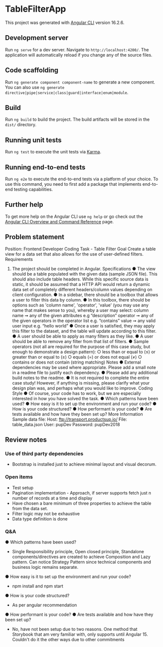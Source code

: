 # TableFilterApp

This project was generated with [Angular CLI](https://github.com/angular/angular-cli) version 16.2.6.

## Development server

Run `ng serve` for a dev server. Navigate to `http://localhost:4200/`. The application will automatically reload if you change any of the source files.

## Code scaffolding

Run `ng generate component component-name` to generate a new component. You can also use `ng generate directive|pipe|service|class|guard|interface|enum|module`.

## Build

Run `ng build` to build the project. The build artifacts will be stored in the `dist/` directory.

## Running unit tests

Run `ng test` to execute the unit tests via [Karma](https://karma-runner.github.io).

## Running end-to-end tests

Run `ng e2e` to execute the end-to-end tests via a platform of your choice. To use this command, you need to first add a package that implements end-to-end testing capabilities.

## Further help

To get more help on the Angular CLI use `ng help` or go check out the [Angular CLI Overview and Command Reference](https://angular.io/cli) page.

## Problem statement

Position: Frontend Developer 
Coding Task - Table Filter 
Goal 
Create a table view for a data set that also allows for the use of user-defined filters. 
Requirements 
1. The project should be completed in Angular. 
Specifications 
● The view should be a table populated with the given data (sample JSON file). This should also include table headers. While this specific source data is static, it should be assumed that a HTTP API would return a dynamic data set of completely different headers/column values depending on client configuration. 
● In a sidebar, there should be a toolbox that allows a user to filter this data by column. ● In this toolbox, there should be options such as 'column name', 'operator', 'value' (you may use any name that makes sense to you), whereby a user may select: 
column name ➞ any of the given attributes e.g “description” 
operator ➞ any of the given operators in the operator list e.g. “contains” value ➞ any valid user input e.g. “hello world” 
● Once a user is satisfied, they may apply this filter to the dataset, and the table will update according to this filter. 
● A user should be able to apply as many filters as they like. 
● A user should be able to remove any filter from that list of filters. 
● Sample operators (not all are required for the purpose of this case study, but enough to demonstrate a design pattern): 
○ less than or equal to (≤) or greater than or equal to (≥) 
○ equals (=) or does not equal (≠) 
○ contains or does not contain (string matching) 
Notes 
● External dependencies may be used where appropriate. Please add a small note in a readme file to justify each dependency.
● Please add any additional build notes to the readme. 
● It is not required to complete the entire case study! However, if anything is missing, please clarify what your design plan was, and perhaps what you would like to improve. 
Coding Style 
● Of course, your code has to work, but we are especially interested in how you have solved the task. 
● Which patterns have been used? 
● How easy is it to set up the environment and run your code? 
● How is your code structured? 
● How performant is your code? 
● Are tests available and how have they been set up? 
More Information 
Sample data file: 
Host: ftp://transport.productsup.io/ 
File: table_data.json 
User: pupDev 
Password: pupDev2018

## Review notes

### Use of third party dependencies
- Bootstrap is installed just to achieve minimal layout and visual decorum. 

### Open items
- Test setup
- Pagination implementation - Approach, if server supports fetch just n number of records at a time and display
- Have chosen a bare minimum of three properties to achieve the table from the data set.
- Filter logic may not be exhaustive
- Data type definition is done 

### Q&A

● Which patterns have been used? 
- Single Responsibility principle, Open closed principle, Standalone components/directives are created to achieve Composition and Lazy pattern. Can notice Strategy Pattern since technical components and business logic remains separate.

● How easy is it to set up the environment and run your code? 
- npm install and npm start

● How is your code structured? 
- As per angular recommendation

● How performant is your code? 
● Are tests available and how have they been set up? 
- No, have not been setup due to two reasons. One method that Storybook that am very familiar with, only supports until Angular 15. Couldn't do it the other ways due to other commitments
 


